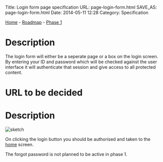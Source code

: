 Title: Login form page specification
URL: page-login-form.html
SAVE_AS: page-login-form.html
Date: 2014-05-11 12:28
Category: Specification

[Home][] - [Roadmap][] - [Phase 1][]  

# Description
The login form will either be a seperate page or a box on the login screen.  By entering your ID and password which will be checked against the user interface it will authenticate that session and give access to all protected content.

# URL to be decided

# Description
![sketch][]

[sketch]: http://drummonds.github.io/galleria/images/login-form-sketch.png

On clicking the login button you should be authorised and taken to the [home][] screen.

The forgot password is not planned to be active in phase 1.

[Home]: http://drummonds.github.io/galleria/index.html
[Roadmap]: http://drummonds.github.io/galleria/development-roadmap.html
[Phase 1]: http://drummonds.github.io/galleria/phase-1.html
[home]: http://drummonds.github.io/galleria/page-home.html

